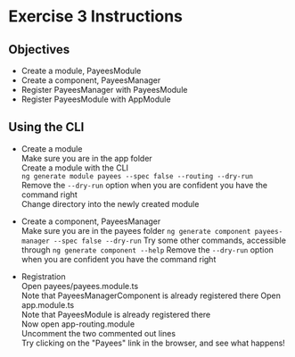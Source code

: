 # Exercise 3 Instructions

## Objectives
* Create a module, PayeesModule
* Create a component, PayeesManager
* Register PayeesManager with PayeesModule
* Register PayeesModule with AppModule

## Using the CLI

* Create a module  
Make sure you are in the app folder  
Create a module with the CLI  
`ng generate module payees --spec false --routing --dry-run`  
Remove the `--dry-run` option when you are confident you have the command right  
Change directory into the newly created module

* Create a component, PayeesManager  
Make sure you are in the payees folder
`ng generate component payees-manager --spec false --dry-run`
Try some other commands, accessible through
`ng generate component --help`
Remove the `--dry-run` option when you are confident you have the command right  

* Registration  
Open payees/payees.module.ts  
Note that PayeesManagerComponent is already registered there
Open app.module.ts  
Note that PayeesModule is already registered there  
Now open app-routing.module  
Uncomment the two commented out lines  
Try clicking on the "Payees" link in the browser, and see what happens!